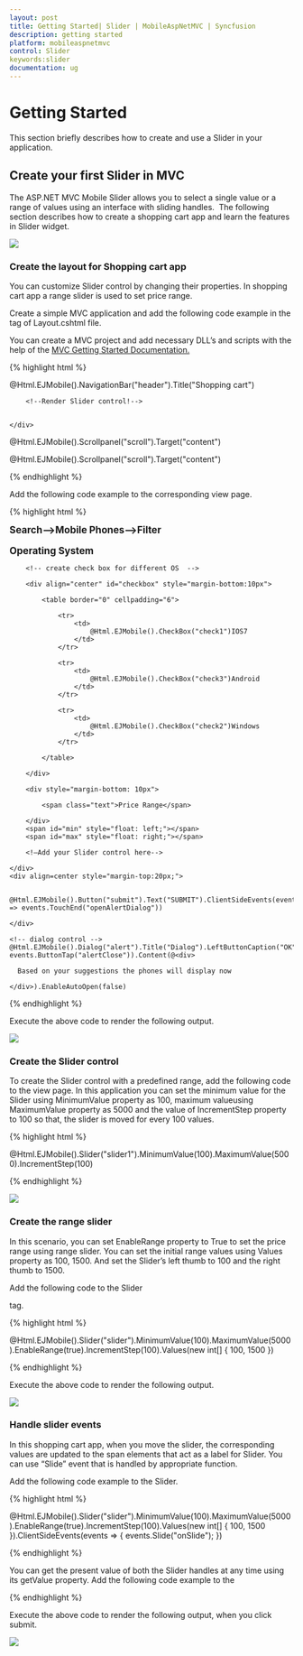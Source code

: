 ```yaml
---
layout: post
title: Getting Started| Slider | MobileAspNetMVC | Syncfusion
description: getting started
platform: mobileaspnetmvc
control: Slider
keywords:slider
documentation: ug
---
```


# Getting Started

This section briefly describes how to create and use a Slider in your application.

## Create your first Slider in MVC

The ASP.NET MVC Mobile Slider allows you to select a single value or a range of values using an interface with sliding handles.  The following section describes how to create a shopping cart app and learn the features in Slider widget.



![](Getting-Started_images/Getting-Started_img1.png)



### Create the layout for Shopping cart app	 

You can customize Slider control by changing their properties. In shopping cart app a range slider is used to set price range.

Create a simple MVC application and add the following code example in the <body> tag of Layout.cshtml file.

You can create a MVC project and add necessary DLL’s and scripts with the help of the [MVC Getting Started Documentation.](http://help.syncfusion.com/js/)

{% highlight html %}

@Html.EJMobile().NavigationBar("header").Title("Shopping cart")

<div id="content">
    <div>

        <!--Render Slider control!-->


    </div>


</div>

@Html.EJMobile().Scrollpanel("scroll").Target("content")




@Html.EJMobile().Scrollpanel("scroll").Target("content")

{% endhighlight %}

Add the following code example to the corresponding view page.

{% highlight html %}

<div class="sample">
    <div id="form">
        <div>
            <div>
                <span class="text">Search-->Mobile Phones-->Filter</span>
            </div>
            <br>
            <span class="text">Operating System</span>
        </div>

        <!-- create check box for different OS  -->

        <div align="center" id="checkbox" style="margin-bottom:10px">

            <table border="0" cellpadding="6">

                <tr>
                    <td>
                        @Html.EJMobile().CheckBox("check1")IOS7
                    </td>
                </tr>

                <tr>
                    <td>
                        @Html.EJMobile().CheckBox("check3")Android
                    </td>
                </tr>

                <tr>
                    <td>
                        @Html.EJMobile().CheckBox("check2")Windows
                    </td>
                </tr>

            </table>

        </div>

        <div style="margin-bottom: 10px">

            <span class="text">Price Range</span>

        </div>
        <span id="min" style="float: left;"></span>
        <span id="max" style="float: right;"></span>

        <!—Add your Slider control here-->

    </div>
    <div align=center style="margin-top:20px;">

        @Html.EJMobile().Button("submit").Text("SUBMIT").ClientSideEvents(events => events.TouchEnd("openAlertDialog"))

    </div>

    <!-- dialog control -->
    @Html.EJMobile().Dialog("alert").Title("Dialog").LeftButtonCaption("OK").ClientSideEvents(events=> events.ButtonTap("alertClose")).Content(@<div>

      Based on your suggestions the phones will display now

    </div>).EnableAutoOpen(false)

</div>
<style type="text/css">
    span.text {
        font-size: 17px;
        font-weight: bold;
    }
 </style>   

{% endhighlight %}

Execute the above code to render the following output. 


![](Getting-Started_images/Getting-Started_img2.png)



### Create the Slider control

To create the Slider control with a predefined range, add the following code to the view page. In this application you can set the minimum value for the Slider using MinimumValue property as 100, maximum valueusing MaximumValue property as 5000 and the value of IncrementStep property to 100 so that, the slider is moved for every 100 values. 

{% highlight html %}

@Html.EJMobile().Slider("slider1").MinimumValue(100).MaximumValue(5000).IncrementStep(100)

{% endhighlight %}

![](Getting-Started_images/Getting-Started_img3.png)



### Create the range slider

In this scenario, you can set EnableRange property to True to set the price range using range slider. You can set the initial range values using Values property as 100, 1500. And set the Slider’s left thumb to 100 and the right thumb to 1500. 

Add the following code to the Slider<div> tag.

{% highlight html %}

@Html.EJMobile().Slider("slider").MinimumValue(100).MaximumValue(5000).EnableRange(true).IncrementStep(100).Values(new int[] { 100, 1500 })

{% endhighlight %}

Execute the above code to render the following output. 

![](Getting-Started_images/Getting-Started_img4.png)



### Handle slider events

In this shopping cart app, when you move the slider, the corresponding values are updated to the span elements that act as a label for Slider. You can use “Slide” event that is handled by appropriate function. 

Add the following code example to the Slider.

{% highlight html %}

@Html.EJMobile().Slider("slider").MinimumValue(100).MaximumValue(5000).EnableRange(true).IncrementStep(100).Values(new int[] { 100, 1500 }).ClientSideEvents(events => { events.Slide("onSlide"); })


{% endhighlight %}


You can get the present value of both the Slider handles at any time using its getValue property.  Add the following code example to the <script> tag.


{% highlight html %}


//to display the slider value in span element (label) at initialize

    $(function (args) {

        window.dialogObject = $("#alert").data("ejmDialog"); //to create dialog object

        window.sliderObject = $("#slider").data("ejmSlider"); //to create slider object

        setValue("300,1500");//set slider labels at initialize

    });

    // handling slider slide event

    function onSlide() {

        var value = window.sliderObject.getValue();// get the value of slider by using getValue API

        setValue(value);

    }

    function setValue(value) {

        var position = value.indexOf(",");

        var min = value.substring(0, position); //to get left thumb value

        var max = value.substring(position + 1); //to get right thumb value

        $("#min").html("$" + min); //to set left thumb value to the left span

        $("#max").html("$" + max); // to set right thumb value to the right span

    }

{% endhighlight %}

Execute the above code to render the following output. 

![](Getting-Started_images/Getting-Started_img1.png)



### Add extra functionalities to Shopping cart

In the shopping cart app, a dialog displays to provide the information about the search when you click submit. Add the following code example to display the dialog.


{% highlight html %}

<script>

function alertClose() {



         dialogObject.close()



    }      //to open dialog add this code inside the script tag



         function openAlertDialog(args) {

             dialogObject.open()

 
    }//close dialog

</script>


{% endhighlight %}


Execute the above code to render the following output, when you click submit. 



![](Getting-Started_images/Getting-Started_img5.png)



